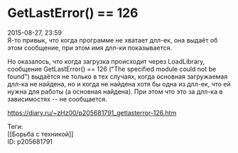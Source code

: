 GetLastError() == 126
======================

   
 2015-08-27, 23:59   
  Я-то привык, что когда программе не хватает длл-ек, она выдаёт об этом сообщение, при этом имя длл-ки показывается.   
   
 Но оказалось, что когда загрузка происходит через LoadLibrary, сообщение GetLastError() == 126 ("The specified module could not be found") выдаётся не только в тех случаях, когда основная загружаемая длл-ка не найдена, но и когда не найдена хотя бы одна из длл-ек, что ей нужна для работы (а основная найдена). При этом что это за длл-ка в зависимостях -- не сообщается.   
    
 <https://diary.ru/~zHz00/p205681791_getlasterror-126.htm>   
   
 Теги:   
 [[Борьба с техникой]]   
 ID: p205681791
